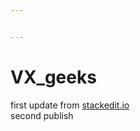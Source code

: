 ```yaml
---


---
```


<h1 id="vx_geeks">VX_geeks</h1>
<p>first update from <a href="http://stackedit.io">stackedit.io</a>	<br>
second publish</p>

